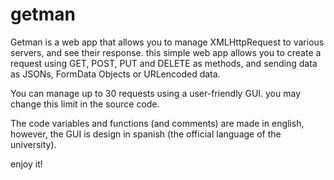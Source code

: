 # getman
Getman is a web app that allows you to manage XMLHttpRequest to various servers, and see their response. 
this simple web app allows you to create a request using GET, POST, PUT and DELETE as methods, and sending data as JSONs, FormData Objects or URLencoded data. 

You can manage up to 30 requests using a user-friendly GUI. 
you may change this limit in the source code.

The code variables and functions (and comments) are made in english, however, the GUI is design in spanish (the official language of the
university).

enjoy it!
